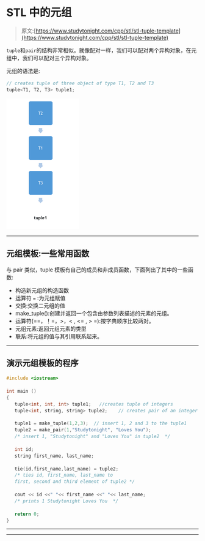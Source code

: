 # STL 中的元组

> 原文:[https://www.studytonight.com/cpp/stl/stl-tuple-template](https://www.studytonight.com/cpp/stl/stl-tuple-template)

`tuple`和`pair`的结构非常相似。就像配对一样，我们可以配对两个异构对象，在元组中，我们可以配对三个异构对象。

元组的语法是:

```cpp
// creates tuple of three object of type T1, T2 and T3
tuple<T1, T2, T3> tuple1; 
```

![Tuple Template](img/82fe91314677844af29132b8b98c8bb3.png)

* * *

## 元组模板:一些常用函数

与 pair 类似，tuple 模板有自己的成员和非成员函数，下面列出了其中的一些函数:

*   构造新元组的构造函数
*   运算符 `=` :为元组赋值
*   交换:交换二元组的值
*   make_tuple():创建并返回一个包含由参数列表描述的元素的元组。
*   运算符(==，！=，>，< , <= , > =):按字典顺序比较两对。
*   元组元素:返回元组元素的类型
*   联系:将元组的值与其引用联系起来。

* * *

## 演示元组模板的程序

```cpp
#include <iostream>

int main ()
{
   tuple<int, int, int> tuple1;   //creates tuple of integers
   tuple<int, string, string> tuple2;    // creates pair of an integer an 2 string

   tuple1 = make_tuple(1,2,3);  // insert 1, 2 and 3 to the tuple1
   tuple2 = make_pair(1,"Studytonight", "Loves You");
   /* insert 1, "Studytonight" and "Loves You" in tuple2  */

   int id;
   string first_name, last_name;

   tie(id,first_name,last_name) = tuple2;
   /* ties id, first_name, last_name to 
   first, second and third element of tuple2 */

   cout << id <<" "<< first_name <<" "<< last_name;
   /* prints 1 Studytonight Loves You  */

   return 0;
} 
```

* * *

* * *